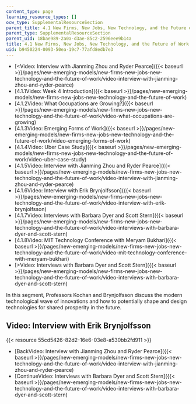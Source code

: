 ```yaml
---
content_type: page
learning_resource_types: []
ocw_type: SupplementalResourceSection
parent_title: 4.1 New Firms, New Jobs, New Technology, and the Future of Work
parent_type: SupplementalResourceSection
parent_uid: 18bae989-2a0a-d3ae-85c2-2596eee9b14a
title: 4.1 New Firms, New Jobs, New Technology, and the Future of Work
uid: b9450224-0093-50ea-19c7-77afd8edb7e3
---
```


*   [\<Video: Interview with Jianming Zhou and Ryder Pearce]({{< baseurl >}}/pages/new-emerging-models/new-firms-new-jobs-new-technology-and-the-future-of-work/video-interview-with-jianming-zhou-and-ryder-pearce)
*   [4.1.1Video: Week 4 Introduction]({{< baseurl >}}/pages/new-emerging-models/new-firms-new-jobs-new-technology-and-the-future-of-work)
*   [4.1.2Video: What Occupations are Growing?]({{< baseurl >}}/pages/new-emerging-models/new-firms-new-jobs-new-technology-and-the-future-of-work/video-what-occupations-are-growing)
*   [4.1.3Video: Emerging Forms of Work]({{< baseurl >}}/pages/new-emerging-models/new-firms-new-jobs-new-technology-and-the-future-of-work/video-emerging-forms-of-work)
*   [4.1.4Video: Uber Case Study]({{< baseurl >}}/pages/new-emerging-models/new-firms-new-jobs-new-technology-and-the-future-of-work/video-uber-case-study)
*   [4.1.5Video: Interview with Jianming Zhou and Ryder Pearce]({{< baseurl >}}/pages/new-emerging-models/new-firms-new-jobs-new-technology-and-the-future-of-work/video-interview-with-jianming-zhou-and-ryder-pearce)
*   [4.1.6Video: Interview with Erik Brynjolfsson]({{< baseurl >}}/pages/new-emerging-models/new-firms-new-jobs-new-technology-and-the-future-of-work/video-interview-with-erik-brynjolfsson)
*   [4.1.7Video: Interviews with Barbara Dyer and Scott Stern]({{< baseurl >}}/pages/new-emerging-models/new-firms-new-jobs-new-technology-and-the-future-of-work/video-interviews-with-barbara-dyer-and-scott-stern)
*   [4.1.8Video: MIT Technology Conference with Meryam Bukhari]({{< baseurl >}}/pages/new-emerging-models/new-firms-new-jobs-new-technology-and-the-future-of-work/video-mit-technology-conference-with-meryam-bukhari)
*   [\>Video: Interviews with Barbara Dyer and Scott Stern]({{< baseurl >}}/pages/new-emerging-models/new-firms-new-jobs-new-technology-and-the-future-of-work/video-interviews-with-barbara-dyer-and-scott-stern)

In this segment, Professors Kochan and Brynjolfsson discuss the modern technological wave of innovations and how to potentially shape and design technologies for shared prosperity in the future.

Video: Interview with Erik Brynjolfsson
---------------------------------------

{{< resource 55cd5426-82d2-16e6-03e8-a530bb2fd911 >}}

*   [BackVideo: Interview with Jianming Zhou and Ryder Pearce]({{< baseurl >}}/pages/new-emerging-models/new-firms-new-jobs-new-technology-and-the-future-of-work/video-interview-with-jianming-zhou-and-ryder-pearce)
*   [ContinueVideo: Interviews with Barbara Dyer and Scott Stern]({{< baseurl >}}/pages/new-emerging-models/new-firms-new-jobs-new-technology-and-the-future-of-work/video-interviews-with-barbara-dyer-and-scott-stern)